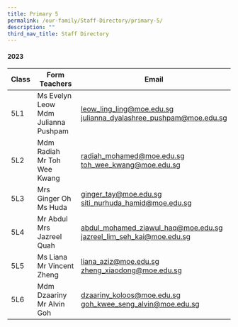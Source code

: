 ```yaml
---
title: Primary 5
permalink: /our-family/Staff-Directory/primary-5/
description: ""
third_nav_title: Staff Directory
---
```

#### 2023

| Class | Form Teachers |Email |
| -------- | -------- | -------- |
| 5L1 | Ms Evelyn Leow <br> Mdm Julianna Pushpam  | leow_ling_ling@moe.edu.sg  <br> julianna_dyalashree_pushpam@moe.edu.sg   |
| 5L2 | Mdm Radiah <br> Mr Toh Wee Kwang   | radiah_mohamed@moe.edu.sg  <br> toh_wee_kwang@moe.edu.sg  |
|5L3 | Mrs Ginger Oh <br> Ms Huda  | ginger_tay@moe.edu.sg <br>siti_nurhuda_hamid@moe.edu.sg  |
|5L4 | Mr Abdul <br> Mrs Jazreel Quah   | abdul_mohamed_ziawul_haq@moe.edu.sg  <br> jazreel_lim_seh_kai@moe.edu.sg  |
| 5L5 | Ms Liana <br> Mr Vincent Zheng   | liana_aziz@moe.edu.sg <br> zheng_xiaodong@moe.edu.sg|
| 5L6 | Mdm Dzaariny <br> Mr Alvin Goh  | dzaariny_koloos@moe.edu.sg <br> goh_kwee_seng_alvin@moe.edu.sg |
